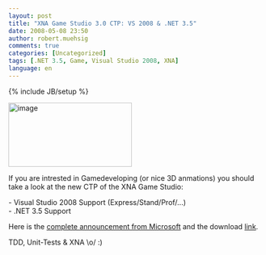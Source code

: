 ```yaml
---
layout: post
title: "XNA Game Studio 3.0 CTP: VS 2008 & .NET 3.5"
date: 2008-05-08 23:50
author: robert.muehsig
comments: true
categories: [Uncategorized]
tags: [.NET 3.5, Game, Visual Studio 2008, XNA]
language: en
---
```

{% include JB/setup %}
<p><a href="{{BASE_PATH}}/assets/wp-images-en/image22.png"><img style="border-top-width: 0px; border-left-width: 0px; border-bottom-width: 0px; border-right-width: 0px" height="127" alt="image" src="{{BASE_PATH}}/assets/wp-images-en/image-thumb22.png" width="244" border="0" /></a></p>  <p>If you are intrested in Gamedeveloping (or nice 3D anmations) you should take a look at the new CTP of the XNA Game Studio:</p>  <p>- Visual Studio 2008 Support (Express/Stand/Prof/...)   <br />- .NET 3.5 Support </p>  <p>Here is the <a href="http://blogs.msdn.com/xna/archive/2008/05/07/announcing-xna-game-studio-3-0-community-technical-preview-ctp.aspx">complete announcement from Microsoft</a> and the download <a href="http://www.microsoft.com/downloads/details.aspx?FamilyId=DF4AF56A-58A7-474C-BFD0-7CF8ED3036A3&amp;displaylang=en">link</a>.</p>  <p>TDD, Unit-Tests &amp; XNA \o/ :)</p>
